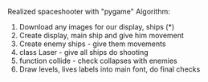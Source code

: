 Realized spaceshooter with "pygame"
Algorithm:
1. Download any images for our display, ships (*)
2. Create display, main ship and give him movement
3. Create enemy ships - give them movements
4. class Laser - give all ships do shooting
5. function collide - check collapses with enemies
6. Draw levels, lives labels into main font, do final checks
